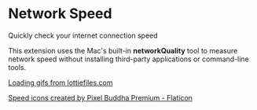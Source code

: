 # Network Speed

Quickly check your internet connection speed

This extension uses the Mac's built-in **networkQuality** tool to measure network speed without installing third-party applications or command-line tools.

<a href="https://lottiefiles.com/" title="Lottie Files">Loading gifs from lottiefiles.com</a>

<a href="https://www.flaticon.com/free-icons/speed" title="speed icons">Speed icons created by Pixel Buddha Premium - Flaticon</a>
